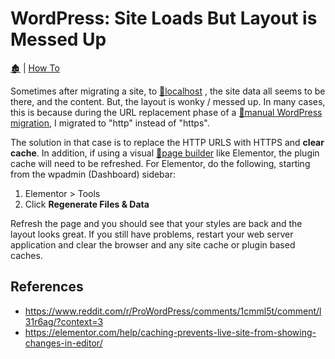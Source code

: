 # WordPress: Site Loads But Layout is Messed Up

[🏚️](../README.md) | [How To](/how-to/index.md)

Sometimes after migrating a site, to [📛localhost](/coding/local-dev.md) , the site data all seems to be there, and the content. But, the layout is wonky / messed up. In many cases, this is because during the URL replacement phase of a [📛manual WordPress migration](../wp-manual-migration.md), I migrated to "http" instead of "https".

The solution in that case is to replace the HTTP URLS with HTTPS and **clear cache**. In addition, if using a visual [📛page builder](/wp/page-builders.md) like Elementor, the plugin cache will need to be refreshed. For Elementor, do the following, starting from the wpadmin (Dashboard) sidebar:

1. Elementor > Tools
2. Click **Regenerate Files & Data**

Refresh the page and you should see that your styles are back and the layout looks great. If you still have problems, restart your web server application and clear the browser and any site cache or plugin based caches.

## References

- https://www.reddit.com/r/ProWordPress/comments/1cmml5t/comment/l31r6ag/?context=3
- https://elementor.com/help/caching-prevents-live-site-from-showing-changes-in-editor/